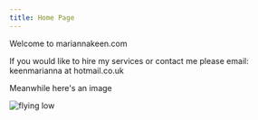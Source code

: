 ```yaml
---
title: Home Page
---
```

Welcome to mariannakeen.com

If you would like to hire my services or contact me please email: keenmarianna at hotmail.co.uk

Meanwhile here's an image

![flying low](/images/tfr-plane-1.jpg "On the wing")
